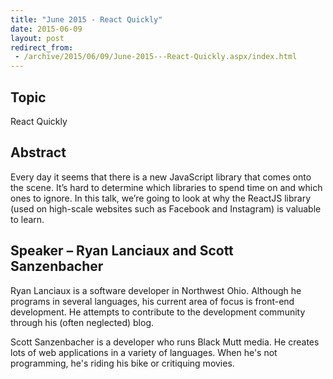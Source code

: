 ```yaml
---
title: "June 2015 - React Quickly"
date: 2015-06-09
layout: post
redirect_from:
 - /archive/2015/06/09/June-2015---React-Quickly.aspx/index.html
---
```


## Topic

React Quickly

## Abstract

Every day it seems that there is a new JavaScript library that comes onto the scene. It’s hard to determine which libraries to spend time on and which ones to ignore. In this talk, we’re going to look at why the ReactJS library (used on high-scale websites such as Facebook and Instagram) is valuable to learn.

## Speaker – Ryan Lanciaux and Scott Sanzenbacher

Ryan Lanciaux is a software developer in Northwest Ohio. Although he programs in several languages, his current area of focus is front-end development. He attempts to contribute to the development community through his (often neglected) blog.

Scott Sanzenbacher is a developer who runs Black Mutt media. He creates lots of web applications in a variety of languages. When he's not programming, he's riding his bike or critiquing movies.